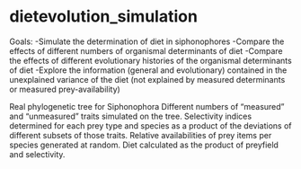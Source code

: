 # dietevolution_simulation

Goals:
-Simulate the determination of diet in siphonophores
-Compare the effects of different numbers of organismal determinants of diet
-Compare the effects of different evolutionary histories of the organismal determinants of diet
-Explore the information (general and evolutionary) contained in the unexplained variance of the diet 
  (not explained by measured determinants or measured prey-availability)


Real phylogenetic tree for Siphonophora
Different numbers of “measured” and “unmeasured” traits simulated on the tree. 
Selectivity indices determined for each prey type and species as a product of the deviations of different subsets of those traits. 
Relative availabilities of prey items per species generated at random. 
Diet calculated as the product of preyfield and selectivity.
